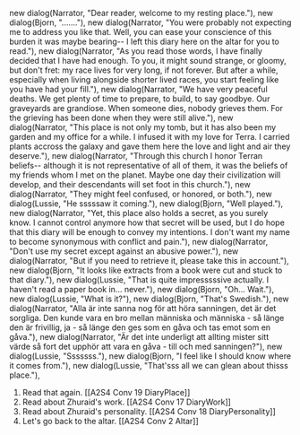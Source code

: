 new dialog(Narrator, "Dear reader, welcome to my resting place."),
new dialog(Bjorn, "......."),
new dialog(Narrator, "You were probably not expecting me to address you like that. Well, you can ease your conscience of this burden it was maybe bearing-- I left this diary here on the altar for you to read."),
new dialog(Narrator, "As you read those words, I have finally decided that I have had enough. To you, it might sound strange, or gloomy, but don't fret: my race lives for very long, if not forever. But after a while, especially when living alongside shorter lived races, you start feeling like you have had your fill."),
new dialog(Narrator, "We have very peaceful deaths. We get plenty of time to prepare, to build, to say goodbye. Our graveyards are grandiose. When someone dies, nobody grieves them. For the grieving has been done when they were still alive."),
new dialog(Narrator, "This place is not only my tomb, but it has also been my garden and my office for a while. I infused it with my love for Terra. I carried plants accross the galaxy and gave them here the love and light and air they deserve."),
new dialog(Narrator, "Through this church I honor Terran beliefs-- although it is not representative of all of them, it was the beliefs of my friends whom I met on the planet. Maybe one day their civilization will develop, and their descendants will set foot in this church."),
new dialog(Narrator, "They might feel confused, or honored, or both."),
new dialog(Lussie, "He sssssaw it coming."),
new dialog(Bjorn, "Well played."),
new dialog(Narrator, "Yet, this place also holds a secret, as you surely know. I cannot control anymore how that secret will be used, but I do hope that this diary will be enough to convey my intentions. I don't want my name to become synonymous with conflict and pain."),
new dialog(Narrator, "Don't use my secret except against an abusive power."),
new dialog(Narrator, "But if you need to retrieve it, please take this in account."),
new dialog(Bjorn, "It looks like extracts from a book were cut and stuck to that diary."),
new dialog(Lussie, "That is quite impresssssive actually. I haven't read a paper book in... never."),
new dialog(Bjorn, "Oh... Wait."),
new dialog(Lussie, "What is it?"),
new dialog(Bjorn, "That's Swedish."),
new dialog(Narrator, "Alla är inte sanna nog för att höra sanningen, det är det sorgliga. Den kunde vara en bro mellan människa och människa - så länge den är frivillig, ja - så länge den ges som en gåva och tas emot som en gåva."),
new dialog(Narrator, "Är det inte underligt att allting mister sitt värde så fort det upphör att vara en gåva - till och med sanningen?"),
new dialog(Lussie, "Sssssss."),
new dialog(Bjorn, "I feel like I should know where it comes from."),
new dialog(Lussie, "That'sss all we can glean about thisss place."),

1. Read that again. [[A2S4 Conv 19 DiaryPlace]]
2. Read about Zhuraid's work. [[A2S4 Conv 17 DiaryWork]]
2. Read about Zhuraid's personality. [[A2S4 Conv 18 DiaryPersonality]]
3. Let's go back to the altar. [[A2S4 Conv 2 Altar]]